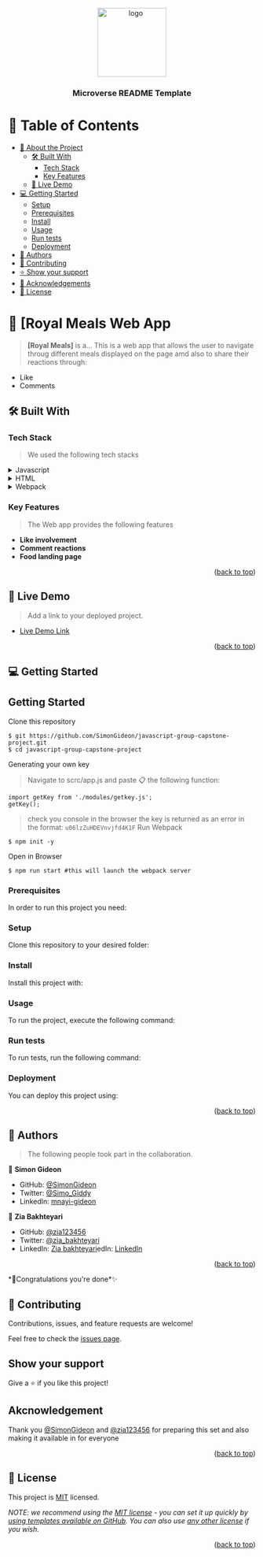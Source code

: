<a name="readme-top"></a>

<!--
HOW TO USE:
This is an example of how you may give instructions on setting up your project locally.

Modify this file to match your project and remove sections that don't apply.

REQUIRED SECTIONS:
- Table of Contents
- About the Project
  - Built With
  - Live Demo
- Getting Started
- Authors
- Future Features
- Contributing
- Show your support
- Acknowledgements
- License

After you're finished please remove all the comments and instructions!
-->

<div align="center">

  <img src="murple_logo.png" alt="logo" width="140"  height="auto" />
  <br/>

  <h3><b>Microverse README Template</b></h3>

</div>

<!-- TABLE OF CONTENTS -->

# 📗 Table of Contents

- [📖 About the Project](#about-project)
  - [🛠 Built With](#built-with)
    - [Tech Stack](#tech-stack)
    - [Key Features](#key-features)
  - [🚀 Live Demo](#live-demo)
- [💻 Getting Started](#getting-started)
  - [Setup](#setup)
  - [Prerequisites](#prerequisites)
  - [Install](#install)
  - [Usage](#usage)
  - [Run tests](#run-tests)
  - [Deployment](#triangular_flag_on_post-deployment)
- [👥 Authors](#authors)
- [🤝 Contributing](#contributing)
- [⭐️ Show your support](#support)
- [🙏 Acknowledgements](#acknowledgements)
- [📝 License](#license)

<!-- PROJECT DESCRIPTION -->

# 📖 [Royal Meals Web App <a name="about-project"></a>

> **[Royal Meals]** is a... This is a web app that allows the user to navigate throug different meals displayed on the page amd also to share their reactions through:
- Like
- Comments


## 🛠 Built With <a name="built-with"></a>

### Tech Stack <a name="tech-stack"></a>

> We used the following tech stacks

<details>
  <summary>Javascript</summary>
  <ul>
    <li><a href="https://www.javascript.com/">React.js</a></li>
  </ul>
</details>

<details>
  <summary>HTML</summary>
  <ul>
    <li><a href="https://html.com/">Express.js</a></li>
  </ul>
</details>

<details>
<summary>Webpack</summary>
  <ul>
    <li><a href="https://www.webpack.com/">PostgreSQL</a></li>
  </ul>
</details>

<!-- Features -->

### Key Features <a name="key-features"></a>

> The Web app provides the following features

- **Like involvement**
- **Comment reactions**
- **Food landing page**

<p align="right">(<a href="#readme-top">back to top</a>)</p>

<!-- LIVE DEMO -->

## 🚀 Live Demo <a name="live-demo"></a>

> Add a link to your deployed project.

- [Live Demo Link]( https://simongideon.github.io/javascript-group-capstone-project/dist/)

<p align="right">(<a href="#readme-top">back to top</a>)</p>

<!-- GETTING STARTED -->

## 💻 Getting Started <a name="getting-started"></a>

## Getting Started
Clone this repository
```
$ git https://github.com/SimonGideon/javascript-group-capstone-project.git
$ cd javascript-group-capstone-project
```
Generating your own key
> Navigate to scrc/app.js and paste 📋 the following function:
```
import getKey from './modules/getkey.js';
getKey();
```
>check you console in the browser the key is returned as an error in the format: `u06lzZuHDEVnvjfd4K1F`
Run Webpack
```
$ npm init -y
```
Open in Browser
```
$ npm run start #this will launch the webpack server
```

### Prerequisites

In order to run this project you need:

<!--
Example command:

Generating your own key
> Navigate to scrc/app.js and paste 📋 the following function:
```
import getKey from './modules/getkey.js';
getKey();
```
 -->

### Setup

Clone this repository to your desired folder:

<!--
Example commands:

>check you console in the browser the key is returned as an error in the format: `u06lzZuHDEVnvjfd4K1F`
Run Webpack
```
$ npm init -y
```
--->

### Install

Install this project with:

<!--
Example command:

```sh
  cd javascript-group-capstone-project
  $ npm install
```
--->

### Usage

To run the project, execute the following command:

<!--
Example command:

```sh
  npm run start
```
--->

### Run tests

To run tests, run the following command:

<!--
Example command:

```sh
 npm run test
```
--->

### Deployment

You can deploy this project using:

<!--
Example:

```sh

```
 -->

<p align="right">(<a href="#readme-top">back to top</a>)</p>

<!-- AUTHORS -->

## 👥 Authors <a name="authors"></a>

> The following people took part in the collaboration.

👤 **Simon Gideon**

- GitHub: [@SimonGideon](https://github.com/SimonGideon)
- Twitter: [@Simo_Giddy](https://twitter.com/Simo_Giddy)
- LinkedIn: [mnayi-gideon](https://linkedin.com/in/mnayi-gideon)

👤 **Zia Bakhteyari**
- GitHub: [@zia123456](https://github.com/Zia123456)
- Twitter: [@zia_bakhteyari](https://twitter.com/Zia_Bakhteyari)
- LinkedIn: [Zia bakhteyari](https://www.linkedin.com/in/zia-bakhteyari-8b8a861a5/)edIn: [LinkedIn](https://linkedin.com/in/linkedinhandle)

<p align="right">(<a href="#readme-top">back to top</a>)</p>
*🎉Congratulations you're done*✨

## 🤝 Contributing

Contributions, issues, and feature requests are welcome!

Feel free to check the [issues page](../../issues/).

## Show your support

Give a ⭐️ if you like this project!

## Akcnowledgement
Thank you [@SimonGideon](https://github.com/SimonGideon) and [@zia123456](https://github.com/Zia123456) for preparing this set and also making it available in for everyone

<p align="right">(<a href="#readme-top">back to top</a>)</p>

<!-- LICENSE -->

## 📝 License <a name="license"></a>

This project is [MIT](./LICENSE) licensed.

_NOTE: we recommend using the [MIT license](https://choosealicense.com/licenses/mit/) - you can set it up quickly by [using templates available on GitHub](https://docs.github.com/en/communities/setting-up-your-project-for-healthy-contributions/adding-a-license-to-a-repository). You can also use [any other license](https://choosealicense.com/licenses/) if you wish._

<p align="right">(<a href="#readme-top">back to top</a>)</p>
